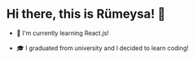 ### <h1> Hi there, this is Rümeysa! 👋 </h1>
 
<ul>
    <li>📂 I'm currently learning React.js! </li> <br>
    <li>🎓 I graduated from university and I decided to learn coding!</li>
</ul>





<!--
**rumica/rumica** is a ✨ _special_ ✨ repository because its `README.md` (this file) appears on your GitHub profile.

Here are some ideas to get you started:

- 🔭 I’m currently working on ...
- 🌱 I’m currently learning ...
- 👯 I’m looking to collaborate on ...
- 🤔 I’m looking for help with ...
- 💬 Ask me about ...
- 📫 How to reach me: ...
- 😄 Pronouns: ...
- ⚡ Fun fact: ...
-->
